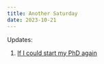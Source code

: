 ```yaml
---
title: Another Saturday
date: 2023-10-21
--- 
```

Updates:
1. [If I could start my PhD again](/phd/starting-over-a-phd)
